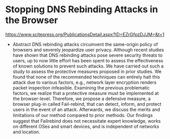 # Stopping DNS Rebinding Attacks in the Browser

https://www.scitepress.org/PublicationsDetail.aspx?ID=EZrGfpzDJJM=&t=1

- Abstract
DNS rebinding attacks circumvent the same-origin policy of browsers and severely jeopardize user privacy. 
Although recent studies have shown that DNS rebinding attacks pose severe security threats to users, up to
now little effort has been spent to assess the effectiveness of known solutions to prevent such attacks. We have
carried out such a study to assess the protective measures proposed in prior studies. We found that none of
the recommended techniques can entirely halt this attack due to various factors, e.g., network layer encryption
renders packet inspection infeasible. Examining the previous problematic factors, we realize that a protective
measure must be implemented at the browser-level. Therefore, we propose a defensive measure, a browser
plug-in called Fail-rebind, that can detect, inform, and protect users in the event of an attack. Afterwards, we
discuss the merits and limitations of our method compared to prior methods. Our ﬁndings suggest that Failrebind
does not necessitate expert knowledge, works on different OSes and smart devices, and is independent
of networks and location.